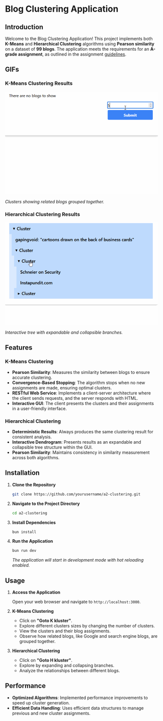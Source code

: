 # Blog Clustering Application

## Introduction

Welcome to the Blog Clustering Application! This project implements both **K-Means** and **Hierarchical Clustering** algorithms using **Pearson similarity** on a dataset of **99 blogs**. The application meets the requirements for an **A-grade assignment**, as outlined in the assignment [guidelines](https://coursepress.lnu.se/courses/web-intelligence/assignments/a2).

## GIFs

### K-Means Clustering Results

![K-Means Clusters](./.readme/animation-k.gif)

*Clusters showing related blogs grouped together.*

### Hierarchical Clustering Results

![Hierarchical Clustering Tree](./.readme/animation-h.gif)

*Interactive tree with expandable and collapsible branches.*


## Features

### K-Means Clustering

- **Pearson Similarity**: Measures the similarity between blogs to ensure accurate clustering.
- **Convergence-Based Stopping**: The algorithm stops when no new assignments are made, ensuring optimal clusters.
- **RESTful Web Service**: Implements a client-server architecture where the client sends requests, and the server responds with HTML.
- **Interactive GUI**: The client presents the clusters and their assignments in a user-friendly interface.

### Hierarchical Clustering

- **Deterministic Results**: Always produces the same clustering result for consistent analysis.
- **Interactive Dendrogram**: Presents results as an expandable and collapsible tree structure within the GUI.
- **Pearson Similarity**: Maintains consistency in similarity measurement across both algorithms.

## Installation

1. **Clone the Repository**

   ```bash
   git clone https://github.com/yourusername/a2-clustering.git
   ```

2. **Navigate to the Project Directory**

   ```bash
   cd a2-clustering
   ```

3. **Install Dependencies**

   ```bash
   bun install
   ```

4. **Run the Application**

   ```bash
   bun run dev
   ```

   *The application will start in development mode with hot reloading enabled.*

## Usage

1. **Access the Application**

   Open your web browser and navigate to `http://localhost:3000`.

2. **K-Means Clustering**

   - Click on **"Goto K kluster"**.
   - Explore different clusters sizes by changing the number of clusters.
   - View the clusters and their blog assignments.
   - Observe how related blogs, like Google and search engine blogs, are grouped together.

3. **Hierarchical Clustering**

   - Click on **"Goto H kluster"**.
   - Explore by expanding and collapsing branches.
   - Analyze the relationships between different blogs.


## Performance

- **Optimized Algorithms**: Implemented performance improvements to speed up cluster generation.
- **Efficient Data Handling**: Uses efficient data structures to manage previous and new cluster assignments.

